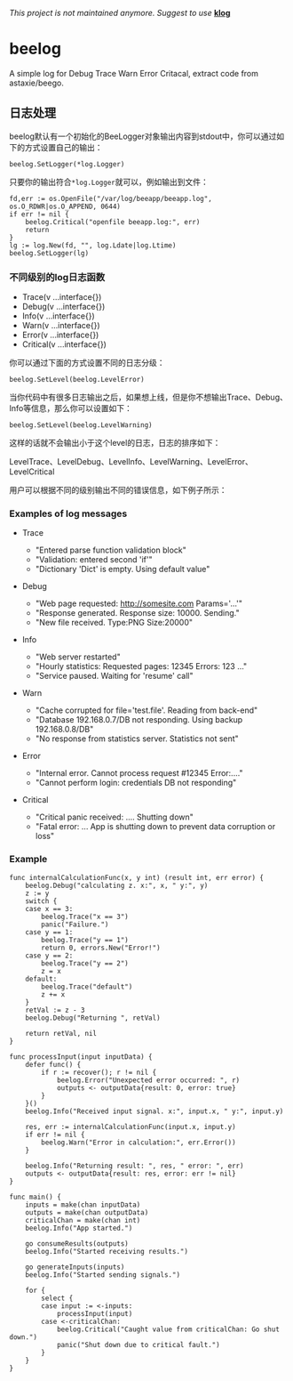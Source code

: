 *This project is not maintained anymore. Suggest to use* **[klog](https://github.com/shxsun/klog)**

# beelog

A simple log for Debug Trace Warn Error Critacal, extract code from astaxie/beego.


## 日志处理

beelog默认有一个初始化的BeeLogger对象输出内容到stdout中，你可以通过如下的方式设置自己的输出：

	beelog.SetLogger(*log.Logger)

只要你的输出符合`*log.Logger`就可以，例如输出到文件：

	fd,err := os.OpenFile("/var/log/beeapp/beeapp.log", os.O_RDWR|os.O_APPEND, 0644)
	if err != nil {
		beelog.Critical("openfile beeapp.log:", err)
		return
	}
	lg := log.New(fd, "", log.Ldate|log.Ltime)
	beelog.SetLogger(lg)


### 不同级别的log日志函数

* Trace(v ...interface{})
* Debug(v ...interface{})
* Info(v ...interface{})
* Warn(v ...interface{})
* Error(v ...interface{})
* Critical(v ...interface{})

你可以通过下面的方式设置不同的日志分级：

	beelog.SetLevel(beelog.LevelError)

当你代码中有很多日志输出之后，如果想上线，但是你不想输出Trace、Debug、Info等信息，那么你可以设置如下：

	beelog.SetLevel(beelog.LevelWarning)

这样的话就不会输出小于这个level的日志，日志的排序如下：

LevelTrace、LevelDebug、LevelInfo、LevelWarning、LevelError、LevelCritical

用户可以根据不同的级别输出不同的错误信息，如下例子所示：


### Examples of log messages

- Trace

	* "Entered parse function validation block"
	* "Validation: entered second 'if'"
	* "Dictionary 'Dict' is empty. Using default value"

- Debug

	* "Web page requested: http://somesite.com Params='...'"
	* "Response generated. Response size: 10000. Sending."
	* "New file received. Type:PNG Size:20000"

- Info

	* "Web server restarted"
	* "Hourly statistics: Requested pages: 12345 Errors: 123 ..."
	* "Service paused. Waiting for 'resume' call"

- Warn

	* "Cache corrupted for file='test.file'. Reading from back-end"
	* "Database 192.168.0.7/DB not responding. Using backup 192.168.0.8/DB"
	* "No response from statistics server. Statistics not sent"

- Error

	* "Internal error. Cannot process request #12345 Error:...."
	* "Cannot perform login: credentials DB not responding"

- Critical

	* "Critical panic received: .... Shutting down"
	* "Fatal error: ... App is shutting down to prevent data corruption or loss"


### Example

	func internalCalculationFunc(x, y int) (result int, err error) {
		beelog.Debug("calculating z. x:", x, " y:", y)
		z := y
		switch {
		case x == 3:
			beelog.Trace("x == 3")
			panic("Failure.")
		case y == 1:
			beelog.Trace("y == 1")
			return 0, errors.New("Error!")
		case y == 2:
			beelog.Trace("y == 2")
			z = x
		default:
			beelog.Trace("default")
			z += x
		}
		retVal := z - 3
		beelog.Debug("Returning ", retVal)
		
		return retVal, nil
	}
	
	func processInput(input inputData) {
		defer func() {
			if r := recover(); r != nil {
				beelog.Error("Unexpected error occurred: ", r)
				outputs <- outputData{result: 0, error: true}
			}
		}()
		beelog.Info("Received input signal. x:", input.x, " y:", input.y)
		
		res, err := internalCalculationFunc(input.x, input.y)
		if err != nil {
			beelog.Warn("Error in calculation:", err.Error())
		}
		
		beelog.Info("Returning result: ", res, " error: ", err)
		outputs <- outputData{result: res, error: err != nil}
	}
	
	func main() {
		inputs = make(chan inputData)
		outputs = make(chan outputData)
		criticalChan = make(chan int)
		beelog.Info("App started.")
		
		go consumeResults(outputs)
		beelog.Info("Started receiving results.")
		
		go generateInputs(inputs)
		beelog.Info("Started sending signals.")
		
		for {
			select {
			case input := <-inputs:
				processInput(input)
			case <-criticalChan:
				beelog.Critical("Caught value from criticalChan: Go shut down.")
				panic("Shut down due to critical fault.")
			}
		}
	}
